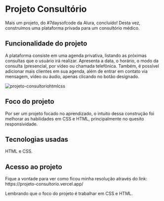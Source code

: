 <h1>Projeto Consultório</h1>
<p>Mais um projeto, do #7daysofcode da Alura, concluído! Desta vez, construímos uma plataforma privada para um consultório médico.</p>

<h2>Funcionalidade do projeto</h2>
<p>A plataforma consiste em uma agenda privativa, listando as próximas consultas que o usuário irá realizar. Apresenta a data, o horário, o modo da consulta (presencial, por vídeo ou chamada telefônica. Também, é possível adicionar mais clientes em sua agenda, além de entrar em contato via mensagem, vídeo ou áudio, apenas clicando no botão designado.</p>

![projeto-consultoriohtmlcss](https://github.com/mitsuyoshijunior/projeto-consultorio/assets/128213637/d3cf680d-0ae4-4ef0-8995-b6d4e26a293a)





<h2>Foco do projeto</h2>
<p>Por ser um projeto focado no aprendizado, o intuito dessa construção foi melhorar as habilidades em CSS e HTML, principalmente no quesito responsividade.</p>

<h2>Tecnologias usadas</h2>
<p>HTML e CSS.</p>

<h2>Acesso ao projeto</h2>
<p>Fique a vontade para ver como ficou minha resolução através do link:
https://projeto-consultorio.vercel.app/

Lembrando que o foco do projeto é trabalhar em CSS e HTML.</p>



